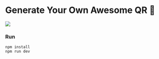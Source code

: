 # Generate Your Own Awesome QR 🎨

![](https://github.com/user-attachments/assets/46f34558-3e14-4808-a3d9-9ea11107c7fc)

### Run
```
npm install
npm run dev
```
